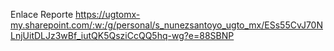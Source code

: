 
Enlace Reporte
https://ugtomx-my.sharepoint.com/:w:/g/personal/s_nunezsantoyo_ugto_mx/ESs55CvJ70NLnjUitDLJz3wBf_iutQK5QsziCcQQ5hq-wg?e=88SBNP

